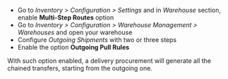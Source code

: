 - Go to *Inventory \> Configuration \> Settings* and in *Warehouse* section, enable
  **Multi-Step Routes** option
- Go to *Inventory \> Configuration \> Warehouse Management \> Warehouses* and open your warehouse
- Configure *Outgoing Shipments* with two or three steps
- Enable the option **Outgoing Pull Rules**

With such option enabled, a delivery procurement will generate all the
chained transfers, starting from the outgoing one.
